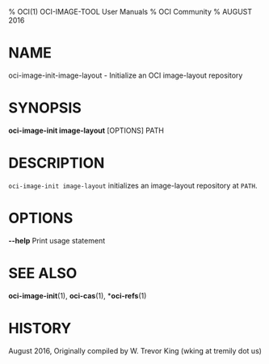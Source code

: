 % OCI(1) OCI-IMAGE-TOOL User Manuals
% OCI Community
% AUGUST 2016
# NAME

oci-image-init-image-layout \- Initialize an OCI image-layout repository

# SYNOPSIS

**oci-image-init image-layout** [OPTIONS] PATH

# DESCRIPTION

`oci-image-init image-layout` initializes an image-layout repository at `PATH`.

# OPTIONS

**--help**
  Print usage statement

# SEE ALSO

**oci-image-init**(1), **oci-cas**(1), ***oci-refs**(1)

# HISTORY

August 2016, Originally compiled by W. Trevor King (wking at tremily dot us)
